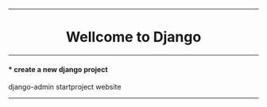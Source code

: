 ***
<div align="center">
  <h1> Wellcome to Django </h1>
</div>

***

#### * __create a new django project__  
django-admin startproject website


***